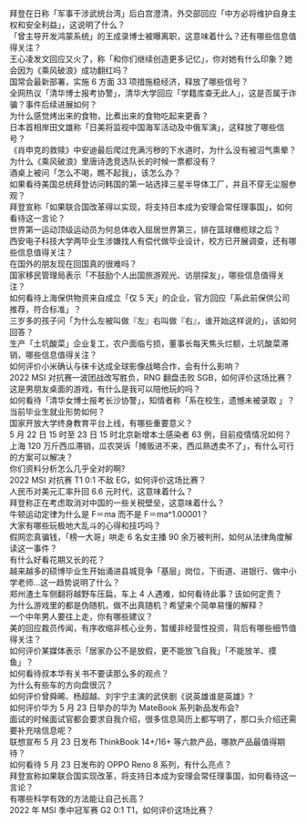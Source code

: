 拜登在日称「军事干涉武统台湾」后白宫澄清，外交部回应「中方必将维护自身主权和安全利益」，这说明了什么？  
「曾主导开发鸿蒙系统」的王成录博士被曝离职，这意味着什么？还有哪些信息值得关注？  
王心凌发文回应又火了，称「和你们继续创造更多记忆」，你对她有什么印象？她会因为《乘风破浪》成功翻红吗？  
国常会最新部署，实施 6 方面 33 项措施稳经济，释放了哪些信号？  
全网热议「清华博士报考协警」，清华大学回应「学籍库查无此人」，这是否属于诈骗？事件后续进展如何？  
为什么感觉烤出来的食物，比煮出来的食物吃起来更香？  
日本首相岸田文雄称「日美将监视中国海军活动及中俄军演」，这释放了哪些信号？  
《肖申克的救赎》中安迪最后爬过充满污秽的下水道时，为什么没有被沼气熏晕？  
为什么《乘风破浪》里唐诗逸竞选队长的时候一票都没有？  
酒桌上被问「怎么不喝，瞧不起我」，该怎么办？  
如果看待美国总统拜登访问韩国的第一站选择三星半导体工厂，并且不穿无尘服参观？  
拜登宣称「如果联合国改革得以实现，将支持日本成为安理会常任理事国」，如何看待这一言论？  
世界第一运动顶级运动员为何总体收入屈居世界第三，排在篮球橄榄球之后？  
西安电子科技大学两毕业生涉嫌找人有偿代做毕业设计，校方已开展调查，还有哪些信息值得关注？  
在国外的朋友现在回国真的很难吗？  
国家移民管理局表示「不鼓励个人出国旅游观光、访朋探友」，哪些信息值得关注？  
如何看待上海保供物资来自成立「仅 5 天」的企业，官方回应「系此前保供公司推荐，符合标准」？  
三岁多的孩子问「为什么左被叫做『左』右叫做『右』，谁开始这样说的」，该如何回答？  
生产「土坑酸菜」企业复工，农户面临亏损，董事长每天焦头烂额，土坑酸菜滞销，哪些信息值得关注？  
如何评价小米确认与徕卡达成全球影像战略合作，会有什么影响？  
2022 MSI 对抗赛一波团战改写胜负，RNG 翻盘击败 SGB，如何评价这场比赛？  
这是男朋友桌面的游戏，有什么是我可以陪他玩的吗？  
如何看待「清华女博士报考长沙协警」，知情者称「系在校生，遗憾未被录取 」？当前毕业生就业形势如何？  
国家开放大学终身教育平台上线，有哪些重要意义？  
5 月 22 日 15 时至 23 日 15 时北京新增本土感染者 63 例，目前疫情情况如何？  
上海 120 万斤西瓜滞销，瓜农哭诉「摊贩进不来，西瓜熟透卖不了」，有什么可行的方案可以解决？  
你们资料分析怎么几乎全对的啊?  
2022 MSI 对抗赛 T1 0:1 不敌 EG，如何评价这场比赛？  
人民币对美元汇率升回 6.6 元时代，这意味着什么？  
拜登称正在考虑取消对中国的一些关税壁垒，这意味着什么？  
牛顿运动定律为什么是 F＝ma 而不是 F＝ma^1.00001？  
大家有哪些玩极地大乱斗的心得和技巧吗？  
假网恋真骗钱，「榜一大哥」哄走 6 名女主播 90 余万被判刑，如何从法律角度解读这一事件？  
有什么好看花期又长的花？  
越来越多的硕博毕业生开始涌进县城竞争「基层」岗位，下街道、进银行、做中小学老师…这一趋势说明了什么？  
郑州渣土车侧翻将越野车压扁，车上 4 人遇难，如何看待此事？该如何定责？  
为什么游戏里的都是伪随机，做不出真随机？希望来个简单易懂的解释？  
一个中年男人要往上走，你有哪些建议？  
美的回应裁员传闻，有序收缩非核心业务，暂缓非经营性投资，背后有哪些细节值得关注？  
如何评价某媒体表示「居家办公不是放假，更不能放飞自我」「不能放羊、摸鱼」？  
如何看待叔本华有关书不要读那么多的观点？  
为什么有些车的方向盘很沉？  
如何评价曾舜晞、杨超越、刘宇宁主演的武侠剧《说英雄谁是英雄》?  
如何评价华为 5 月 23 日举办的华为 MateBook 系列新品发布会?  
面试的时候面试官都会要求自我介绍，很多信息简历上都写明了，那口头介绍还需要补充啥信息呢？  
联想宣布 5 月 23 日发布 ThinkBook 14+/16+ 等六款产品，哪款产品最值得期待？  
如何看待 5 月 23 日发布的 OPPO Reno 8 系列，有什么亮点？  
拜登宣称如果联合国实现改革，将支持日本成为安理会常任理事国，如何看待这一言论？  
有哪些科学有效的方法能让自己长高？  
2022 年 MSI 季中冠军赛 G2 0:1 T1，如何评价这场比赛？  
